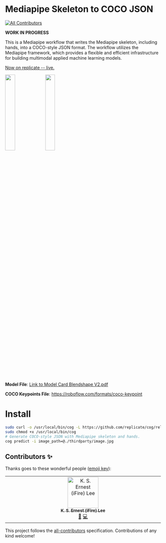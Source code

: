# Mediapipe Skeleton to COCO JSON
<!-- ALL-CONTRIBUTORS-BADGE:START - Do not remove or modify this section -->
[![All Contributors](https://img.shields.io/badge/all_contributors-1-orange.svg?style=flat-square)](#contributors-)
<!-- ALL-CONTRIBUTORS-BADGE:END -->

**WORK IN PROGRESS**

This is a Mediapipe workflow that writes the Mediapipe skeleton, including hands, into a COCO-style JSON format. The workflow utilizes the Mediapipe framework, which provides a flexible and efficient infrastructure for building multimodal applied machine learning models.

[Now on replicate -- live.](https://replicate.com/fire/v-sekai.mediapipe-labeler)

<img src="Screenshot 2023-09-03 065500.png" width="25%"> <img src="thirdparty/image.jpg" width="25%">

**Model File**: [Link to Model Card Blendshape V2.pdf](https://storage.googleapis.com/mediapipe-assets/Model%20Card%20Blendshape%20V2.pdf)

**COCO Keypoints File**: https://roboflow.com/formats/coco-keypoint

# Install

```zsh
sudo curl -o /usr/local/bin/cog -L https://github.com/replicate/cog/releases/latest/download/cog_`uname -s`_`uname -m`
sudo chmod +x /usr/local/bin/cog
# Generate COCO-style JSON with Mediapipe skeleton and hands.
cog predict -i image_path=@./thirdparty/image.jpg
```

## Contributors ✨

Thanks goes to these wonderful people ([emoji key](https://allcontributors.org/docs/en/emoji-key)):

<!-- ALL-CONTRIBUTORS-LIST:START - Do not remove or modify this section -->
<!-- prettier-ignore-start -->
<!-- markdownlint-disable -->
<table>
  <tbody>
    <tr>
      <td align="center" valign="top" width="14.28%"><a href="https://chibifire.com"><img src="https://avatars.githubusercontent.com/u/32321?v=4?s=100" width="100px;" alt="K. S. Ernest (iFire) Lee"/><br /><sub><b>K. S. Ernest (iFire) Lee</b></sub></a><br /><a href="#research-fire" title="Research">🔬</a> <a href="https://github.com/V-Sekai/V-Sekai.mediapipe-labeler/commits?author=fire" title="Code">💻</a></td>
    </tr>
  </tbody>
</table>

<!-- markdownlint-restore -->
<!-- prettier-ignore-end -->

<!-- ALL-CONTRIBUTORS-LIST:END -->

This project follows the [all-contributors](https://github.com/all-contributors/all-contributors) specification. Contributions of any kind welcome!
